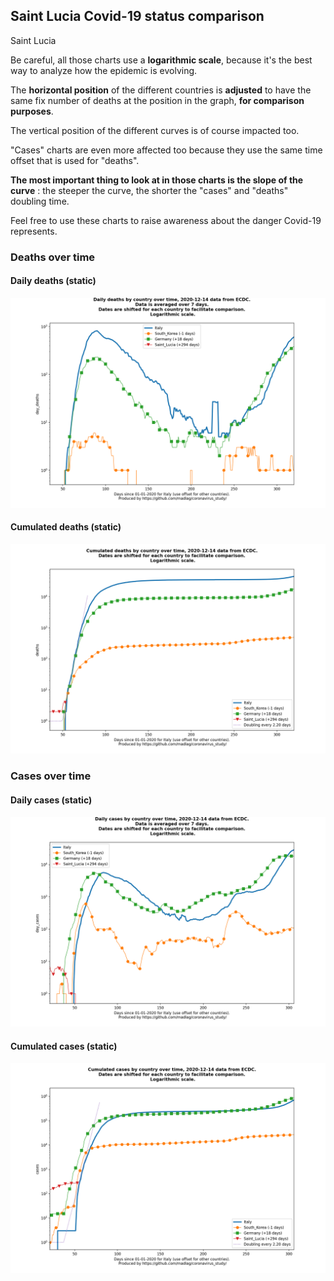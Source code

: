 ## Saint Lucia Covid-19 status comparison 

Saint Lucia



Be careful, all those charts use a **logarithmic scale**, because it's the best way to analyze how the epidemic is evolving.
 
The **horizontal position** of the different countries is **adjusted** to have the same fix number of deaths at the position in the graph, **for comparison purposes**.

The vertical position of the different curves is of course impacted too.

"Cases" charts are even more affected too because they use the same time offset that is used for "deaths".

**The most important thing to look at in those charts is the slope of the curve** : the steeper the curve, the shorter the "cases" and "deaths" doubling time.

Feel free to use these charts to raise awareness about the danger Covid-19 represents. 


 
### Deaths over time
 
#### Daily deaths (static)
![Saint Lucia covid-19 daily deaths static chart](https://raw.githubusercontent.com/madlag/coronavirus_study/master/notebooks/graphs/2020-12-14/countries/Saint_Lucia/2020-12-14_Saint_Lucia_day_deaths.png "Saint Lucia covid-19 day_deaths static chart")   
 
#### Cumulated deaths (static)
![Saint Lucia covid-19 cumulated deaths static chart](https://raw.githubusercontent.com/madlag/coronavirus_study/master/notebooks/graphs/2020-12-14/countries/Saint_Lucia/2020-12-14_Saint_Lucia_deaths.png "Saint Lucia covid-19 deaths static chart")   

 
### Cases over time
 
#### Daily cases (static)
![Saint Lucia covid-19 daily cases static chart](https://raw.githubusercontent.com/madlag/coronavirus_study/master/notebooks/graphs/2020-12-14/countries/Saint_Lucia/2020-12-14_Saint_Lucia_day_cases.png "Saint Lucia covid-19 day_cases static chart")   
 
#### Cumulated cases (static)
![Saint Lucia covid-19 cumulated cases static chart](https://raw.githubusercontent.com/madlag/coronavirus_study/master/notebooks/graphs/2020-12-14/countries/Saint_Lucia/2020-12-14_Saint_Lucia_cases.png "Saint Lucia covid-19 cases static chart")   

